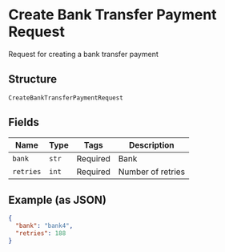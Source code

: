 
# Create Bank Transfer Payment Request

Request for creating a bank transfer payment

## Structure

`CreateBankTransferPaymentRequest`

## Fields

| Name | Type | Tags | Description |
|  --- | --- | --- | --- |
| `bank` | `str` | Required | Bank |
| `retries` | `int` | Required | Number of retries |

## Example (as JSON)

```json
{
  "bank": "bank4",
  "retries": 188
}
```

